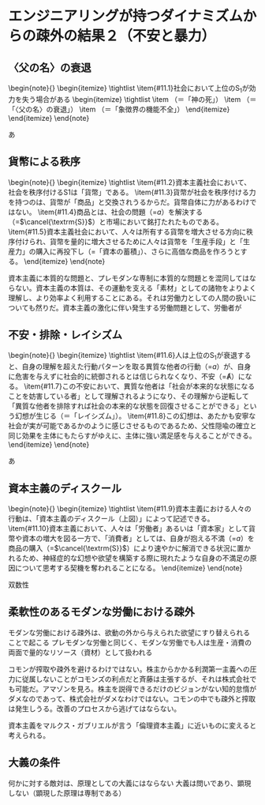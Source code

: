 # エンジニアリングが持つダイナミズムからの疎外の結果２（不安と暴力）

## 〈父の名〉の衰退

\begin{note}{}
  \begin{itemize}
    \tightlist
    \item{\#11.1}社会において上位の$\textrm{S}_1$が効力を失う場合がある
      \begin{itemize}
	    \tightlist
	    \item （＝「神の死」）
	    \item （＝「〈父の名〉の衰退」）
	    \item （＝「象徴界の機能不全」）
	  \end{itemize}
  \end{itemize}
\end{note}

あ

## 貨幣による秩序

\begin{note}{}
  \begin{itemize}
    \tightlist
    \item{\#11.2}資本主義社会において、社会を秩序付けるS1は「貨幣」である。
    \item{\#11.3}貨幣が社会を秩序付ける力を持つのは、貨幣が「商品」と交換されうるからだ。貨幣自体に力があるわけではない。
    \item{\#11.4}商品とは、社会の問題（=$a$）を解決する（=$\cancel{\textrm{S}}$）と市場において銘打たれたものである。
    \item{\#11.5}資本主義社会において、人々は所有する貨幣を増大させる方向に秩序付けられ、貨幣を量的に増大させるために人々は貨幣を「生産手段」と「生産力」の購入に再投下し（=「資本の蓄積」）、さらに高価な商品を作ろうとする。
  \end{itemize}
\end{note}

資本主義に本質的な問題と、プレモダンな専制に本質的な問題とを混同してはならない。資本主義の本質は、その運動を支える「素材」としての諸物をよりよく理解し、より効率よく利用することにある。それは労働力としての人間の扱いについても然りだ。資本主義の激化に伴い発生する労働問題として、労働者が

## 不安・排除・レイシズム

\begin{note}{}
  \begin{itemize}
    \tightlist
    \item{\#11.6}人は上位の$\textrm{S}_1$が衰退すると、自身の理解を超えた行動パターンを取る異質な他者の行動（=$a$）が、自身に危害を与えずに社会的に統御されるとは信じられなくなり、不安（=Ⱥ）になる。
    \item{\#11.7}この不安において、異質な他者は「社会が本来的な状態になることを妨害している者」として理解されるようになり、その理解から逆転して「異質な他者を排除すれば社会の本来的な状態を回復させることができる」という幻想が生じる（＝「レイシズム」）。
    \item{\#11.8}この幻想は、あたかも安寧な社会が実が可能であるかのように感じさせるものであるため、父性隠喩の確立と同じ効果を主体にもたらすがゆえに、主体に強い満足感を与えることができる。
  \end{itemize}
\end{note}

あ

## 資本主義のディスクール

\begin{note}{}
  \begin{itemize}
    \tightlist
    \item{\#11.9}資本主義における人々の行動は、「資本主義のディスクール（上図）」によって記述できる。
    \item{\#11.10}資本主義において、人々は「労働者」あるいは「資本家」として貨幣や資本の増大を図る一方で、「消費者」としては、自身が抱える不満（=$a$）を商品の購入（=$\cancel{\textrm{S}}$）により速やかに解消できる状況に置かれるため、神経症的な幻想や欲望を構築する際に現れたような自身の不満足の原因について思考する契機を奪われることになる。
  \end{itemize}
\end{note}

双数性

## 柔軟性のあるモダンな労働における疎外

モダンな労働における疎外は、欲動の外から与えられた欲望にすり替えられることで起こる
プレモダンな労働と同じく、モダンな労働でも人は生産・消費の両面で量的なリソース（資材）として扱われる

コモンが搾取や疎外を避けるわけではない。株主からかかる利潤第一主義への圧力に従属しないことがコモンズの利点だと斉藤は主張するが、それは株式会社でも可能だ。アマゾンを見ろ。株主を説得できるだけのビジョンがない知的怠惰がダメなのであって、株式会社がダメなわけではない。コモンの中でも疎外と搾取は発生しうる。改善のプロセスから逃げてはならない。

資本主義をマルクス・ガブリエルが言う「倫理資本主義」に近いものに変えると考えられる。

## 大義の条件

何かに対する敵対は、原理としての大義にはならない
大義は問いであり、顕現しない（顕現した原理は専制である）